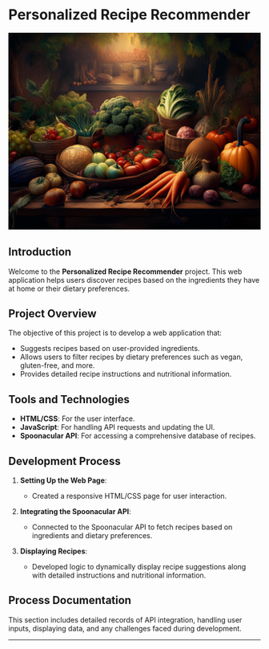 # Personalized Recipe Recommender

![Personalized Recipe Recommender/Adobe Firefly](https://github.com/amamgee/DES222ProcessJournal/blob/main/images/Firefly%20Personalized%20Recipe%20Recommender%2C%20more%20variety%20of%20vegetables%2067202.jpg)

## Introduction

Welcome to the **Personalized Recipe Recommender** project. This web application helps users discover recipes based on the ingredients they have at home or their dietary preferences.

## Project Overview

The objective of this project is to develop a web application that:
- Suggests recipes based on user-provided ingredients.
- Allows users to filter recipes by dietary preferences such as vegan, gluten-free, and more.
- Provides detailed recipe instructions and nutritional information.

## Tools and Technologies
- **HTML/CSS**: For the user interface.
- **JavaScript**: For handling API requests and updating the UI.
- **Spoonacular API**: For accessing a comprehensive database of recipes.

## Development Process

1. **Setting Up the Web Page**:
   - Created a responsive HTML/CSS page for user interaction.

2. **Integrating the Spoonacular API**:
   - Connected to the Spoonacular API to fetch recipes based on ingredients and dietary preferences.

3. **Displaying Recipes**:
   - Developed logic to dynamically display recipe suggestions along with detailed instructions and nutritional information.

## Process Documentation

This section includes detailed records of API integration, handling user inputs, displaying data, and any challenges faced during development.

---